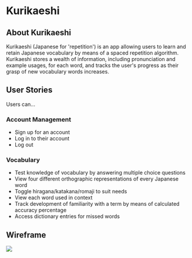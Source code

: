 # Kurikaeshi

## About Kurikaeshi
Kurikaeshi (Japanese for 'repetition') is an app allowing users to learn and retain Japanese vocabulary by means of a spaced repetition algorithm. Kurikaeshi stores a wealth of information, including pronunciation and example usages, for each word, and tracks the user's progress as their grasp of new vocabulary words increases.

## User Stories
Users can...

### Account Management
* Sign up for an account
* Log in to their account
* Log out

### Vocabulary
* Test knowledge of vocabulary by answering multiple choice questions
* View four different orthographic representations of every Japanese word
* Toggle hiragana/katakana/romaji to suit needs
* View each word used in context
* Track development of familiarity with a term by means of calculated accuracy percentage
* Access dictionary entries for missed words

## Wireframe
<img src="https://ibb.co/bsSBNR">
